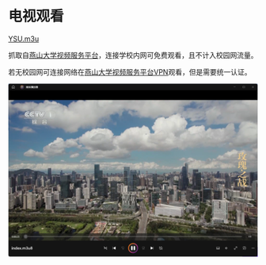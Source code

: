 # 电视观看

[YSU.m3u ](./ysu.m3u)

抓取自[燕山大学视频服务平台](http://video.ysu.edu.cn/show)，连接学校内网可免费观看，且不计入校园网流量。

若无校园网可连接网络在[燕山大学视频服务平台VPN](http://video-ysu-edu-cn.vpn.ysu.edu.cn:8118/show)观看，但是需要统一认证。

![m3u_ysu](./img/m3u_ysu.png)